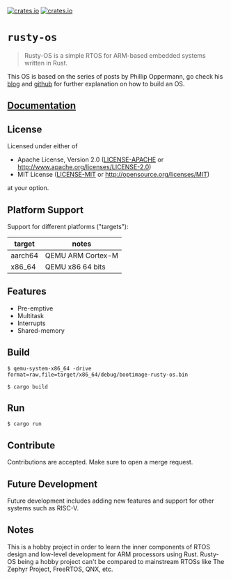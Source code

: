 [![crates.io](https://img.shields.io/crates/d/rusty-os.svg)](https://crates.io/crates/rusty-os)
[![crates.io](https://img.shields.io/crates/v/rusty-os.svg)](https://crates.io/crates/rusty-os)

# `rusty-os`

> Rusty-OS is a simple RTOS for ARM-based embedded systems written in Rust.

This OS is based on the series of posts by Phillip Oppermann, go check his
[blog](https://os.phil-opp.com/) and [github](https://github.com/phil-opp/blog_os) for further explanation on how to build an OS.

## [Documentation](https://docs.rs/crate/rusty-os)

## License

Licensed under either of

- Apache License, Version 2.0 ([LICENSE-APACHE](LICENSE-APACHE) or
  http://www.apache.org/licenses/LICENSE-2.0)
- MIT License ([LICENSE-MIT](LICENSE-MIT) or http://opensource.org/licenses/MIT)

at your option.

## Platform Support

Support for different platforms ("targets"):

| target | notes |
|---|---|
| aarch64  | QEMU ARM Cortex-M |
| x86_64 | QEMU x86 64 bits |


## Features

- Pre-emptive
- Multitask
- Interrupts
- Shared-memory

## Build

``
$ qemu-system-x86_64 -drive format=raw,file=target/x86_64/debug/bootimage-rusty-os.bin
``

``
$ cargo build
``

## Run

``
$ cargo run
``

## Contribute

Contributions are accepted. Make sure to open a merge request.

## Future Development

Future development includes adding new features and support for other
systems such as RISC-V.

## Notes

This is a hobby project in order to learn the inner components of RTOS design and
low-level development for ARM processors using Rust. Rusty-OS being a hobby project
can't be compared to mainstream RTOSs like The Zephyr Project, FreeRTOS, QNX, etc.
